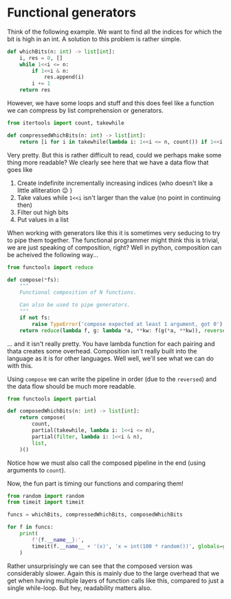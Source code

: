# Functional generators

Think of the following example. We want to find all the indices for which the bit is high in an int. A solution
to this problem is rather simple.

``` python
def whichBits(n: int) -> list[int]:
    i, res = 0, []
    while 1<<i <= n:
        if 1<<i & n:
            res.append(i)
        i += 1
    return res
```

However, we have some loops and stuff and this does feel like a function we can compress by list comprehension or generators.

``` python
from itertools import count, takewhile

def compressedWhichBits(n: int) -> list[int]:
    return [i for i in takewhile(lambda i: 1<<i <= n, count()) if 1<<i & n] # can also write if-statement as a filter
```

Very pretty. But this is rather difficult to read, could we perhaps make some thing more readable? We clearly
see here that we have a data flow that goes like

1. Create indefinite incrementally increasing indices (who doesn't like a little alliteration 😉 )
2. Take values while `1<<i` isn't larger than the value (no point in continuing then)
3. Filter out high bits
4. Put values in a list

When working with generators like this it is sometimes very seducing to try to pipe them together. The functional programmer 
might think this is trivial, we are just speaking of composition, right?  Well in python, composition can be acheived the
following way...

``` python
from functools import reduce

def compose(*fs):
    """
    Functional composition of N functions.

    Can also be used to pipe generators.
    """
    if not fs:
        raise TypeError('compose expected at least 1 argument, got 0')
    return reduce(lambda f, g: lambda *a, **kw: f(g(*a, **kw)), reversed(fs))
```

... and it isn't really pretty. You have lambda function for each pairing and thata creates some overhead. Composition
isn't really built into the language as it is for other languages. Well well, we'll see what we can do with this. 

Using `compose` we can write the pipeline in order (due to the `reversed`) and the data flow should be much more readable.

``` python
from functools import partial

def composedWhichBits(n: int) -> list[int]:
    return compose(
        count,
        partial(takewhile, lambda i: 1<<i <= n),
        partial(filter, lambda i: 1<<i & n),
        list,
    )()
```

Notice how we must also call the composed pipeline in the end (using arguments to `count`).

Now, the fun part is timing our functions and comparing them!

``` python 
from random import random
from timeit import timeit

funcs = whichBits, compressedWhichBits, composedWhichBits

for f in funcs:
    print(
        f'{f.__name__}:',
        timeit(f.__name__ + '(x)', 'x = int(100 * random())', globals=globals())
    )
```

Rather unsurprisingly we can see that the composed version was considerably slower. Again this is mainly due to the large overhead
that we get when having multiple layers of function calls like this, compared to just a single while-loop. But hey, readability matters also.

